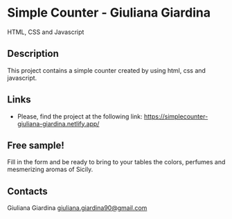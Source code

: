 # Simple Counter - Giuliana Giardina
HTML, CSS and Javascript

## Description
This project contains a simple counter created by using html, css and javascript.

## Links

- Please, find the project at the following link: https://simplecounter-giuliana-giardina.netlify.app/

## Free sample!
Fill in the form and be ready to bring to your tables the colors, perfumes and mesmerizing aromas of Sicily.

## Contacts
Giuliana Giardina [giuliana.giardina90@gmail.com](mailto:giuliana.giardina90@gmail.com?subject=[GitHub]%20Read%20Me)
